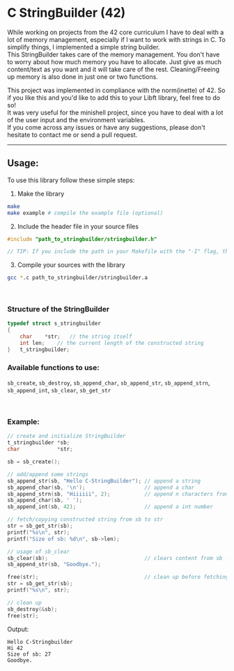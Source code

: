 # C StringBuilder (42)

While working on projects from the 42 core curriculum I have to deal with a lot of memory management, especially if I want to work with strings in C. To simplify things, I implemented a simple string builder.<br>
This StringBuilder takes care of the memory management. You don't have to worry about how much memory you have to allocate. Just give as much content/text as you want and it will take care of the rest. Cleaning/Freeing up memory is also done in just one or two functions.<br>

This project was implemented in compliance with the norm(inette) of 42. So if you like this and you'd like to add this to your Libft library, feel free to do so!<br>
It was very useful for the minishell project, since you have to deal with a lot of the user input and the environment variables.<br>
If you come across any issues or have any suggestions, please don't hesitate to contact me or send a pull request.

---
## Usage:
To use this library follow these simple steps:

1. Make the library
``` bash
make
make example # compile the example file (optional)
```
2. Include the header file in your source files
``` C
#include "path_to_stringbuilder/stringbuilder.h"

// TIP: If you include the path in your Makefile with the "-I" flag, then path_to_stringbuilder is not needed.
```

3. Compile your sources with the library
``` bash
gcc *.c path_to_stringbuilder/stringbuilder.a
```

<br>

### Structure of the StringBuilder
``` C
typedef struct s_stringbuilder
{
	char	*str;	// the string itself
	int	len;	// the current length of the constructed string
}	t_stringbuilder;
```

### Available functions to use:

`sb_create`,
`sb_destroy`,
`sb_append_char`,
`sb_append_str`,
`sb_append_strn`,
`sb_append_int`,
`sb_clear`,
`sb_get_str`

<br>

### Example:

``` C
// create and initialize StringBuilder
t_stringbuilder *sb;
char            *str;

sb = sb_create();

// add/append some strings
sb_append_str(sb, "Hello C-StringBuilder"); // append a string
sb_append_char(sb, '\n');                   // append a char
sb_append_strn(sb, "Hiiiiii", 2);           // append n characters from the beginning of a string
sb_append_char(sb, ' ');
sb_append_int(sb, 42);                      // append a int number

// fetch/copying constructed string from sb to str
str = sb_get_str(sb);
printf("%s\n", str);
printf("Size of sb: %d\n", sb->len);

// usage of sb_clear
sb_clear(sb);                               // clears content from sb -> str from sb is now empty!
sb_append_str(sb, "Goodbye.");

free(str);                                  // clean up before fetching from sb again
str = sb_get_str(sb);
printf("%s\n", str);

// clean up
sb_destroy(&sb);
free(str);
```
Output:
```
Hello C-Stringbuilder
Hi 42
Size of sb: 27
Goodbye.
```
